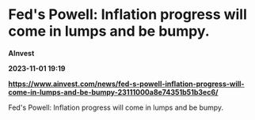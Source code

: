 # Fed's Powell: Inflation progress will come in lumps and be bumpy.
**AInvest**

**2023-11-01 19:19**

**https://www.ainvest.com/news/fed-s-powell-inflation-progress-will-come-in-lumps-and-be-bumpy-23111000a8e74351b51b3ec6/**

Fed's Powell: Inflation progress will come in lumps and be bumpy.